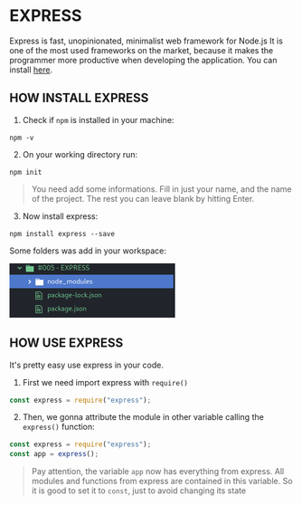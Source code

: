 # EXPRESS

Express is fast, unopinionated, minimalist web framework for Node.js
It is one of the most used frameworks on the market, because it makes the programmer more productive when developing the application.
You can install [here](https://expressjs.com/en/starter/installing.html).

## HOW INSTALL EXPRESS

1. Check if `npm` is installed in your machine:

~~~
npm -v
~~~

2. On your working directory run:

~~~
npm init
~~~

> You need add some informations. Fill in just your name, and the name of the project. The rest you can leave blank by hitting Enter.

3. Now install express:

~~~
npm install express --save
~~~

Some folders was add in your workspace:

![workspace](workspace.png)


## HOW USE EXPRESS

It's pretty easy use express in your code.

1. First we need import express with `require()`

~~~javascript
const express = require("express");
~~~

2. Then, we gonna attribute the module in other variable calling the `express()` function:

~~~javascript
const express = require("express");
const app = express();
~~~

> Pay attention, the variable `app` now has everything from express. All modules and functions from express are contained in this variable. So it is good to set it to `const`, just to avoid changing its state
